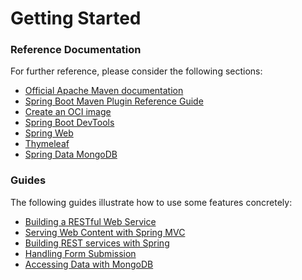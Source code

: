 # Getting Started

### Reference Documentation
For further reference, please consider the following sections:

* [Official Apache Maven documentation](https://maven.apache.org/guides/index.html)
* [Spring Boot Maven Plugin Reference Guide](https://docs.spring.io/spring-boot/docs/2.6.1/maven-plugin/reference/html/)
* [Create an OCI image](https://docs.spring.io/spring-boot/docs/2.6.1/maven-plugin/reference/html/#build-image)
* [Spring Boot DevTools](https://docs.spring.io/spring-boot/docs/2.6.1/reference/htmlsingle/#using-boot-devtools)
* [Spring Web](https://docs.spring.io/spring-boot/docs/2.6.1/reference/htmlsingle/#boot-features-developing-web-applications)
* [Thymeleaf](https://docs.spring.io/spring-boot/docs/2.6.1/reference/htmlsingle/#boot-features-spring-mvc-template-engines)
* [Spring Data MongoDB](https://docs.spring.io/spring-boot/docs/2.6.1/reference/htmlsingle/#boot-features-mongodb)

### Guides
The following guides illustrate how to use some features concretely:

* [Building a RESTful Web Service](https://spring.io/guides/gs/rest-service/)
* [Serving Web Content with Spring MVC](https://spring.io/guides/gs/serving-web-content/)
* [Building REST services with Spring](https://spring.io/guides/tutorials/bookmarks/)
* [Handling Form Submission](https://spring.io/guides/gs/handling-form-submission/)
* [Accessing Data with MongoDB](https://spring.io/guides/gs/accessing-data-mongodb/)

